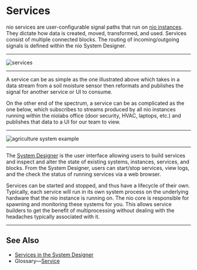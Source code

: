 # Services

nio services are user-configurable signal paths that run on [nio instances](/instances/README.md). They dictate how data is created, moved, transformed, and used. Services consist of multiple connected blocks. The routing of incoming/outgoing signals is defined within the nio System Designer.

---
![services](/img/intro-service.png)

---

A service can be as simple as the one illustrated above which takes in a data stream from a soil moisture sensor then reformats and publishes the signal for another service or UI to consume.

On the other end of the spectrum, a service can be as complicated as the one below, which subscribes to streams produced by all nio instances running within the niolabs office (door security, HVAC, laptops, etc.) and publishes that data to a UI for our team to view.

---
![agriculture system example](/img/lab-service.png)

---

The [System Designer](/system-designer/README.md) is the user interface allowing users to build services and inspect and alter the state of existing systems, instances, services, and blocks. From the System Designer, users can start/stop services, view logs, and the check the status of running services via a web browser.

Services can be started and stopped, and thus have a lifecycle of their own. Typically, each service will run in its own system process on the underlying hardware that the nio instance is running on. The nio core is responsible for spawning and monitoring these systems for you. This allows service builders to get the benefit of multiprocessing without dealing with the headaches typically associated with it.

---
## See Also

* [Services in the System Designer](/system-designer/designer-tasks.html#service)
* Glossary—[Service](/glossary#service)
